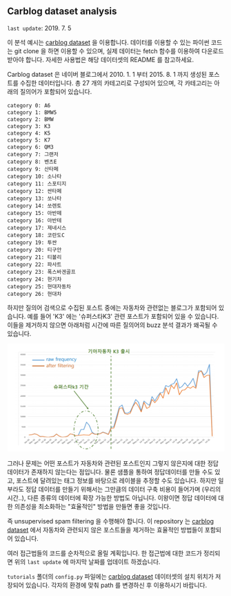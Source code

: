 ## Carblog dataset analysis

`last update`: 2019. 7. 5

이 분석 예시는 [carblog dataset][carblog dataset] 을 이용합니다. 데이터를 이용할 수 있는 파이썬 코드는 git clone 을 하면 이용할 수 있으며, 실제 데이터는 fetch 함수를 이용하여 다운로드 받아야 합니다. 자세한 사용법은 해당 데이터셋의 README 를 참고하세요.

Carblog dataset 은 네이버 블로그에서 2010. 1. 1 부터 2015. 8. 1 까지 생성된 포스트를 수집한 데이터입니다. 총 27 개의 카테고리로 구성되어 있으며, 각 카테고리는 아래의 질의어가 포함되어 있습니다.

```
category 0: A6
category 1: BMW5
category 2: BMW
category 3: K3
category 4: K5
category 5: K7
category 6: QM3
category 7: 그랜저
category 8: 벤츠E
category 9: 산타페
category 10: 소나타
category 11: 스포티지
category 12: 싼타페
category 13: 쏘나타
category 14: 쏘렌토
category 15: 아반떼
category 16: 아반테
category 17: 제네시스
category 18: 코란도C
category 19: 투싼
category 20: 티구안
category 21: 티볼리
category 22: 파사트
category 23: 폭스바겐골프
category 24: 현기차
category 25: 현대자동차
category 26: 현대차
```

하지만 질의어 검색으로 수집된 포스트 중에는 자동차와 관련없는 블로그가 포함되어 있습니다. 예를 들어 'K3' 에는 '슈퍼스타K3' 관련 포스트가 포함되어 있을 수 있습니다. 이들을 제거하지 않으면 아래처럼 시간에 따른 질의어의 buzz 분석 결과가 왜곡될 수 있습니다.

![](resources/illustrate_k3_timeseries_distribution.png)

그러나 문제는 어떤 포스트가 자동차와 관련된 포스트인지 그렇지 않은지에 대한 정답 데이터가 존재하지 않는다는 점입니다. 물론 샘플을 통하여 정답데이터를 만들 수도 있고, 포스트에 달려있는 태그 정보를 바탕으로 레이블을 추정할 수도 있습니다. 하지만 일부라도 정답 데이터를 만들기 위해서는 그만큼의 데이터 구축 비용이 들어가며 (우리의 시간..), 다른 종류의 데이터에 확장 가능한 방법도 아닙니다. 이왕이면 정답 데이터에 대한 의존성을 최소화하는 "효율적인" 방법을 만들면 좋을 것입니다. 

즉 unsupervised spam filtering 을 수행해야 합니다. 이 repository 는 [carblog dataset][carblog dataset] 에서 자동차와 관련되지 않은 포스트들을 제거하는 효율적인 방법들이 포함되어 있습니다.

여러 접근법들의 코드를 순차적으로 올릴 계획입니다. 한 접근법에 대한 코드가 정리되면 위의 `last update` 에 마지막 날짜를 업데이트 하겠습니다.

`tutorials` 폴더의 `config.py` 파일에는 [carblog dataset][carblog dataset] 데이터셋의 설치 위치가 저장되어 있습니다. 각자의 환경에 맞춰 path 를 변경하신 후 이용하시기 바랍니다.

[carblog dataset]: https://github.com/lovit/carblog_dataset